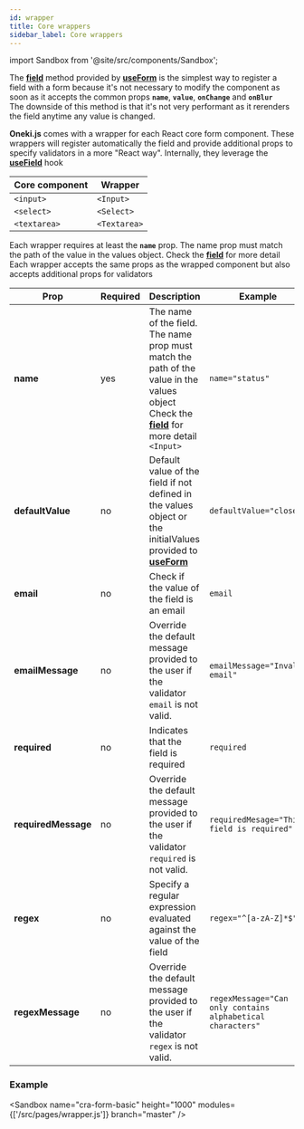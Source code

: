 ```yaml
---
id: wrapper
title: Core wrappers
sidebar_label: Core wrappers
---
```


import Sandbox from '@site/src/components/Sandbox';

The **[field](./field#field)** method provided by **[useForm](./use-form)** is the simplest way to register a field with a form because it's not necessary to modify the component as soon as it accepts the common props **`name`**, **`value`**, **`onChange`** and **`onBlur`**  
The downside of this method is that it's not very performant as it rerenders the field anytime any value is changed.

**Oneki.js** comes with a wrapper for each React core form component. These wrappers will register automatically the field and provide additional props to specify validators in a more "React way". Internally, they leverage the **[useField](./field#usefield)** hook

| Core component | Wrapper      |
| -------------- | ------------ |
| `<input>`      | `<Input>`    |
| `<select>`     | `<Select>`   |
| `<textarea>`   | `<Textarea>` |

Each wrapper requires at least the **`name`** prop. The name prop must match the path of the value in the values object. Check the **[field](./field)** for more detail  
Each wrapper accepts the same props as the wrapped component but also accepts additional props for validators

| Prop                | Required | Description                                                                                                                                                   | Example                                                    |
| ------------------- | -------- | ------------------------------------------------------------------------------------------------------------------------------------------------------------- | ---------------------------------------------------------- |
| **name**            | yes      | The name of the field.<br />The name prop must match the path of the value in the values object<br />Check the **[field](./field)** for more detail `<Input>` | `name="status"`                                            |
| **defaultValue**    | no       | Default value of the field if not defined in the values object or the initialValues provided to **[useForm](./use-form)**                                     | `defaultValue="closed"`                                    |
| **email**           | no       | Check if the value of the field is an email                                                                                                                   | `email`                                                    |
| **emailMessage**    | no       | Override the default message provided to the user if the validator `email` is not valid.                                                                      | `emailMessage="Invalid email"`                             |
| **required**        | no       | Indicates that the field is required                                                                                                                          | `required`                                                 |
| **requiredMessage** | no       | Override the default message provided to the user if the validator `required` is not valid.                                                                   | `requiredMesage="This field is required"`                  |
| **regex**           | no       | Specify a regular expression evaluated against the value of the field                                                                                         | `regex="^[a-zA-Z]*$"`                                      |
| **regexMessage**    | no       | Override the default message provided to the user if the validator `regex` is not valid.                                                                      | `regexMessage="Can only contains alphabetical characters"` |

### Example

<Sandbox
name="cra-form-basic"
height="1000"
modules={['/src/pages/wrapper.js']}
branch="master"
/>
